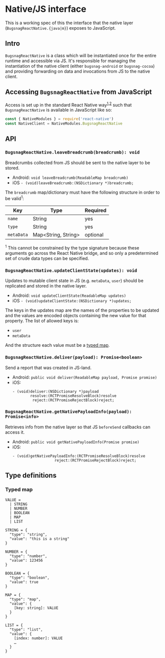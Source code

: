 # Native/JS interface

This is a working spec of this the interface that the native layer (`BugsnagReactNative.{java|m}`) exposes to JavaScript.

## Intro

`BugsnagReactNative` is a class which will be instantiated once for the entire runtime and accessible via JS. It's responsible for managing the instantiation of the native client (either `bugsnag-android` or `bugsnag-cocoa`) and providing forwarding on data and invocations from JS to the native client.

## Accessing `BugsnagReactNative` from JavaScript

Access is set up in the standard React Native way<sup>[1](https://facebook.github.io/react-native/docs/0.59/native-modules-ios),[2](https://facebook.github.io/react-native/docs/0.59/native-modules-android)</sup> such that `BugsnagReactNative` is available in JavaScript like so:

```js
const { NativeModules } = require('react-native')
const NativeClient = NativeModules.BugsnagReactNative
```

## API

### `BugsnagReactNative.leaveBreadcrumb(breadcrumb): void`

Breadcrumbs collected from JS should be sent to the native layer to be stored.

- Android: `void leaveBreadcrumb(ReadableMap breadcrumb)`
- iOS `- (void)leaveBreadcrumb:(NSDictionary *)breadcrumb;`

The `breadcrumb` map/dictionary must have the following structure in order to be valid<sup>1</sup>:

| Key        | Type                | Required  |
|------------|---------------------|-----------|
| `name`     | String              | yes       |
| `type`     | String              | yes       |
| `metaData` | Map<String, String> | optional  |


<sup>1</sup> This cannot be constrained by the type signature because these arguments go across the React Native bridge, and so only a predetermined set of crude data types can be specified.

### `BugsnagReactNative.updateClientState(updates): void`

Updates to mutable client state in JS (e.g. `metaData`, `user`) should be replicated and stored in the native layer.

- Android: `void updateClientState(ReadableMap updates)`
- iOS `- (void)updateClientState:(NSDictionary *)updates;`

The keys in the updates map are the names of the properties to be updated and the values are encoded objects containing the new value for that property. The list of allowed keys is:

- `user`
- `metaData`

And the structure each value must be a [typed map](#typed-map).

### `BugsnagReactNative.deliver(payload): Promise<boolean>`

Send a report that was created in JS-land.

- Android: `public void deliver(ReadableMap payload, Promise promise)`
- iOS:
    ```objc
    - (void)deliver:(NSDictionary *)payload
            resolve:(RCTPromiseResolveBlock)resolve
             reject:(RCTPromiseRejectBlock)reject;
    ```

### `BugsnagReactNative.getNativePayloadInfo(payload): Promise<info>`

Retrieves info from the native layer so that JS `beforeSend` callbacks can access it.

- Android: `public void getNativePayloadInfo(Promise promise)`
- iOS:
    ```objc
    - (void)getNativePayloadInfo:(RCTPromiseResolveBlock)resolve
                       reject:(RCTPromiseRejectBlock)reject;
    ```


## Type definitions

### Typed map

```
VALUE =
  | STRING
  | NUMBER
  | BOOLEAN
  | MAP
  | LIST

STRING = {
  "type": "string",
  "value": "this is a string"
}

NUMBER = {
  "type": "number",
  "value": 123456
}

BOOLEAN = {
  "type": "boolean",
  "value": true
}

MAP = {
  "type": "map",
  "value": {
    [key: string]: VALUE
  }
}

LIST = {
  "type": "list",
  "value": {
    [index: number]: VALUE
    …
  }
}
```
